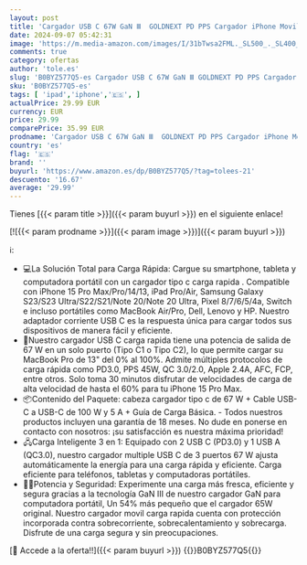 ```yaml
---
layout: post
title: 'Cargador USB C 67W GaN Ⅲ  GOLDNEXT PD PPS Cargador iPhone Movil Carga Rapida con 100W Tipo C Cable para MacBook Pro/Air  DELL XPS 13  iPhone 15 Pro Max/14/13  iPad Pro  Galaxy S23  Pixel 8  Steam Deck'
date: 2024-09-07 05:42:31
image: 'https://m.media-amazon.com/images/I/31bTwsa2FML._SL500_._SL400_.jpg'
comments: true
category: ofertas
author: 'tole.es'
slug: 'B0BYZ577Q5-es Cargador USB C 67W GaN Ⅲ GOLDNEXT PD PPS Cargador iPhone...'
sku: 'B0BYZ577Q5-es'
tags: [ 'ipad','iphone','🇪🇸', ]
actualPrice: 29.99 EUR
currency: EUR
price: 29.99
comparePrice: 35.99 EUR
prodname: 'Cargador USB C 67W GaN Ⅲ  GOLDNEXT PD PPS Cargador iPhone Movil Carga Rapida con 100W Tipo C Cable para MacBook Pro/Air  DELL XPS 13  iPhone 15 Pro Max/14/13  iPad Pro  Galaxy S23  Pixel 8  Steam Deck'
country: 'es'
flag: '🇪🇸'
brand: ''
buyurl: 'https://www.amazon.es/dp/B0BYZ577Q5/?tag=tolees-21'
descuento: '16.67'
average: '29.99'
---
```


Tienes [{{< param title >}}]({{< param buyurl >}}) en el siguiente enlace!

[![{{< param prodname >}}]({{< param image >}})]({{< param buyurl >}})

ℹ️:

- 💻La Solución Total para Carga Rápida: Cargue su smartphone, tableta y computadora portátil con un cargador tipo c carga rapida . Compatible con iPhone 15 Pro Max/Pro/14/13, iPad Pro/Air, Samsung Galaxy S23/S23 Ultra/S22/S21/Note 20/Note 20 Ultra, Pixel 8/7/6/5/4a, Switch e incluso portátiles como MacBook Air/Pro, Dell, Lenovo y HP. Nuestro adaptador corriente USB C es la respuesta única para cargar todos sus dispositivos de manera fácil y eficiente.
- 🚅Nuestro cargador USB C carga rapida tiene una potencia de salida de 67 W en un solo puerto (Tipo C1 o Tipo C2), lo que permite cargar su MacBook Pro de 13" del 0% al 100%. Admite múltiples protocolos de carga rápida como PD3.0, PPS 45W, QC 3.0/2.0, Apple 2.4A, AFC, FCP, entre otros. Solo toma 30 minutos disfrutar de velocidades de carga de alta velocidad de hasta el 60% para tu iPhone 15 Pro Max.
- 📦Contenido del Paquete: cabeza cargador tipo c de 67 W + Cable USB-C a USB-C de 100 W y 5 A + Guía de Carga Básica. - Todos nuestros productos incluyen una garantía de 18 meses. No dude en ponerse en contacto con nosotros: ¡su satisfacción es nuestra máxima prioridad!
- 🖧Carga Inteligente 3 en 1: Equipado con 2 USB C (PD3.0) y 1 USB A (QC3.0), nuestro cargador multiple USB C de 3 puertos 67 W ajusta automáticamente la energía para una carga rápida y eficiente. Carga eficiente para teléfonos, tabletas y computadoras portátiles.
- 👨‍🔧Potencia y Seguridad: Experimente una carga más fresca, eficiente y segura gracias a la tecnología GaN III de nuestro cargador GaN para computadora portátil, Un 54% más pequeño que el cargador 65W original. Nuestro cargador movil carga rapida cuenta con protección incorporada contra sobrecorriente, sobrecalentamiento y sobrecarga. Disfrute de una carga segura y sin preocupaciones.

[🛒 Accede a la oferta!!]({{< param buyurl >}})
{{<world>}}B0BYZ577Q5{{</world>}}
